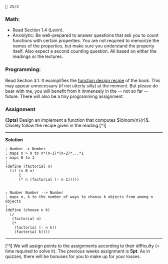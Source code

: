 `📆 25/3`

### Math:

* Read Section 1.4 (Levin).
* Anxiolytic: Be well-prepared to answer questions that ask you to count
  functions with certain properties. You are not required to memorize the names
  of the properties, but make sure you understand the property itself.
  Also expect a second counting question. All based on either the readings or the
  lectures.


### Programming:

Read Section 3.1. It examplifies the  [function design
recipe](https://htdp.org/2023-8-14/Book/part_preface.html#%28counter._%28figure._fig~3athe-design-recipe%29%29)
of the book. This may appear unnecessary (if not utterly silly) at the moment.
But please do bear with me, you will benefit from it immensely in the -- not so
far -- future. There will also be a tiny programming assignment.   

### Assignment

**(3pts)** Design an implement a function that computes $\binom{n}{r}$. Closely follow the recipe given in the reading.[^1]

--------
**Solution**

```racket
; Number -> Number
; maps n > 0 to n*(n-1)*(n-2)*...*1
; maps 0 to 1
;
(define (factorial n)
  (if (= 0 n)
      1
      (* n (factorial (- n 1)))))


; Number Number --> Number
; maps n, k to the number of ways to choose k objects from among n objects
;
(define (choose n k)
  (/
   (factorial n)
   (*
    (factorial (- n k))
    (factorial k))))

```

---------

[^1] We will assign points to the assignments according to their difficulty (= time required to solve it). The previous weeks assignment is **5pt**. As in quizzes, there will be bonuses for you to make up for your losses. 

